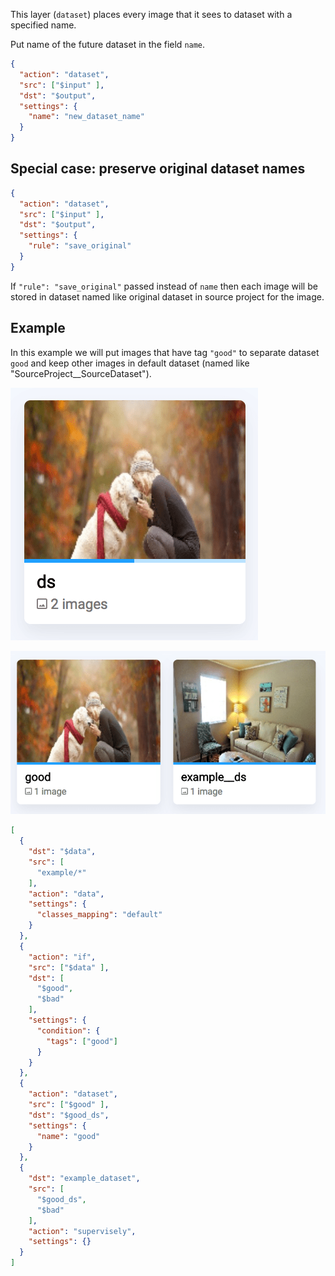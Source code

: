 This layer (`dataset`) places every image that it sees to dataset with a specified name.

Put name of the future dataset in the field `name`.

```json
{
  "action": "dataset",
  "src": ["$input" ],
  "dst": "$output",
  "settings": {
    "name": "new_dataset_name"
  }
}
```

## Special case: preserve original dataset names

```json
{
  "action": "dataset",
  "src": ["$input" ],
  "dst": "$output",
  "settings": {
    "rule": "save_original"
  }
}
```

If `"rule": "save_original"` passed instead of `name` then each image will be stored in dataset named like original dataset in source project for the image.


## Example

In this example we will put images that have tag `"good"` to separate dataset `good` and keep other images in default dataset (named like "SourceProject__SourceDataset").

![Input project](../../assets/legacy/export/dataset/input.png)

![Output project](../../assets/legacy/export/dataset/output.png)

```json
[
  {
    "dst": "$data",
    "src": [
      "example/*"
    ],
    "action": "data",
    "settings": {
      "classes_mapping": "default"
    }
  },
  {
    "action": "if",
    "src": ["$data" ],
    "dst": [
      "$good",
      "$bad"
    ],
    "settings": {
      "condition": {
        "tags": ["good"]
      }
    }
  },
  {
    "action": "dataset",
    "src": ["$good" ],
    "dst": "$good_ds",
    "settings": {
      "name": "good"
    }
  },
  {
    "dst": "example_dataset",
    "src": [
      "$good_ds",
      "$bad"
    ],
    "action": "supervisely",
    "settings": {}
  }
]
```

